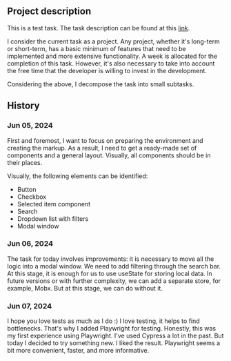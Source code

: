 ## Project description

This is a test task. The task description can be found at this [link](https://www.figma.com/file/n4G119zrMTIJhrY5Nlub8v/UI-Test-Task?node-id=0%3A1&t=2Gx8R7py01pXLUgq-1).

I consider the current task as a project. Any project, whether it's long-term or short-term, has a basic minimum of features that need to be implemented and more extensive functionality. A week is allocated for the completion of this task. However, it's also necessary to take into account the free time that the developer is willing to invest in the development.

Considering the above, I decompose the task into small subtasks.

## History

### Jun 05, 2024

First and foremost, I want to focus on preparing the environment and creating the markup. As a result, I need to get a ready-made set of components and a general layout. Visually, all components should be in their places.

Visually, the following elements can be identified:

- Button
- Checkbox
- Selected item component
- Search
- Dropdown list with filters
- Modal window

### Jun 06, 2024

The task for today involves improvements: it is necessary to move all the logic into a modal window. We need to add filtering through the search bar. At this stage, it is enough for us to use useState for storing local data. In future versions or with further complexity, we can add a separate store, for example, Mobx. But at this stage, we can do without it.

### Jun 07, 2024

I hope you love tests as much as I do :) I love testing, it helps to find bottlenecks. That's why I added Playwright for testing. Honestly, this was my first experience using Playwright. I've used Cypress a lot in the past. But today I decided to try something new. I liked the result. Playwright seems a bit more convenient, faster, and more informative.
